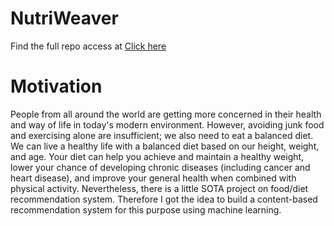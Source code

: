 # NutriWeaver

Find the full repo access at [Click here](https://drive.google.com/drive/folders/1gBTeLLuSCv9IAk8UQorsGG1i9hQNKUk_?usp=sharing)

# Motivation

People from all around the world are getting more concerned in their health and way of life in today's modern environment. However, avoiding junk food and exercising alone are insufficient; we also need to eat a balanced diet. We can live a healthy life with a balanced diet based on our height, weight, and age. Your diet can help you achieve and maintain a healthy weight, lower your chance of developing chronic diseases (including cancer and heart disease), and improve your general health when combined with physical activity. Nevertheless, there is a little SOTA project on food/diet recommendation system. Therefore I got the idea to build a content-based recommendation system for this purpose using machine learning.
